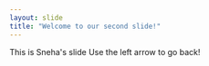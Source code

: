 ```yaml
---
layout: slide
title: "Welcome to our second slide!"
---
```

This is Sneha's slide
Use the left arrow to go back!